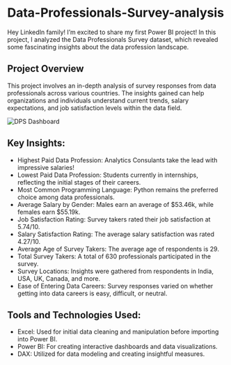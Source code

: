 # Data-Professionals-Survey-analysis
Hey LinkedIn family! I’m excited to share my first Power BI project! In this project, I analyzed the Data Professionals Survey dataset, which revealed some fascinating insights about the data profession landscape.

## Project Overview
This project involves an in-depth analysis of survey responses from data professionals across various countries. The insights gained can help organizations and individuals understand current trends, salary expectations, and job satisfaction levels within the data field.

 ![DPS Dashboard](https://github.com/user-attachments/assets/fbac1f68-307a-44bb-85a3-1420d844f712)

## Key Insights:
* Highest Paid Data Profession: Analytics Consulants take the lead with impressive salaries! 
* Lowest Paid Data Profession: Students currently in internships, reflecting the initial stages of their careers.
* Most Common Programming Language: Python remains the preferred choice among data professionals. 
* Average Salary by Gender: Males earn an average of $53.46k, while females earn $55.19k. 
* Job Satisfaction Rating: Survey takers rated their job satisfaction at 5.74/10. 
* Salary Satisfaction Rating: The average salary satisfaction was rated 4.27/10. 
* Average Age of Survey Takers: The average age of respondents is 29. 
* Total Survey Takers: A total of 630 professionals participated in the survey. 
* Survey Locations: Insights were gathered from respondents in India, USA, UK, Canada, and more. 
* Ease of Entering Data Careers: Survey responses varied on whether getting into data careers is easy, difficult, or neutral.



## Tools and Technologies Used:
* Excel: Used for initial data cleaning and manipulation before importing into Power BI.
* Power BI: For creating interactive dashboards and data visualizations.
* DAX: Utilized for data modeling and creating insightful measures.
